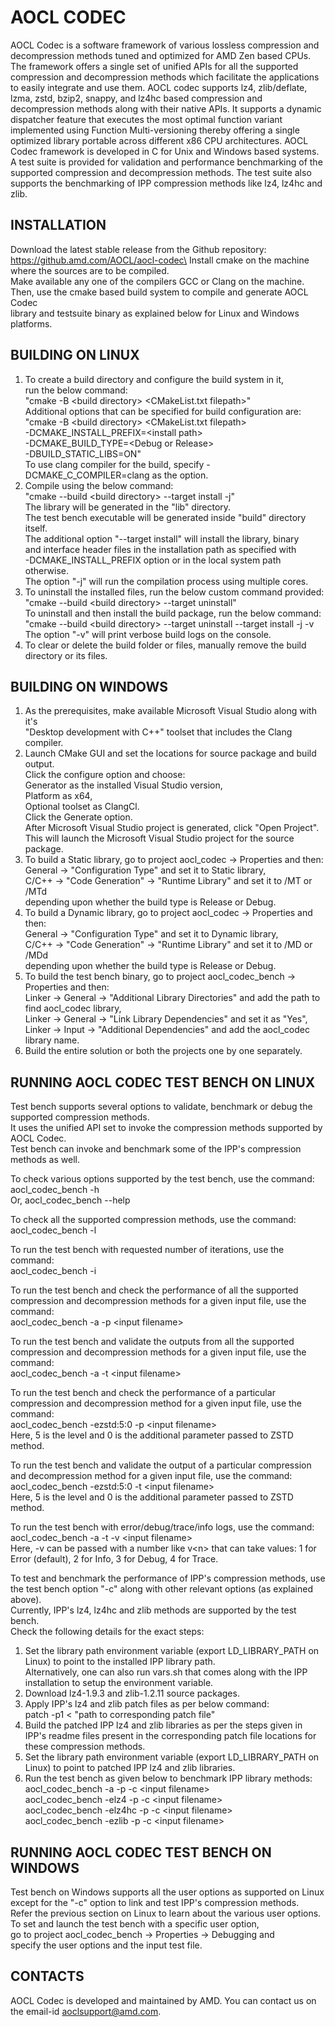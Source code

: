 AOCL CODEC
==========

AOCL Codec is a software framework of various lossless compression and
decompression methods tuned and optimized for AMD Zen based CPUs.
The framework offers a single set of unified APIs for all the supported
compression and decompression methods which facilitate the applications to
easily integrate and use them.
AOCL codec supports lz4, zlib/deflate, lzma, zstd, bzip2, snappy, and lz4hc
based compression and decompression methods along with their native APIs.
It supports a dynamic dispatcher feature that executes the most optimal
function variant implemented using Function Multi-versioning thereby offering
a single optimized library portable across different x86 CPU architectures.
AOCL Codec framework is developed in C for Unix and Windows based systems.
A test suite is provided for validation and performance benchmarking
of the supported compression and decompression methods. The test suite also
supports the benchmarking of IPP compression methods like lz4, lz4hc and zlib.


INSTALLATION
------------

Download the latest stable release from the Github repository:\
https://github.amd.com/AOCL/aocl-codec\
Install cmake on the machine where the sources are to be compiled.\
Make available any one of the compilers GCC or Clang on the machine.\
Then, use the cmake based build system to compile and generate AOCL Codec\
library and testsuite binary as explained below for Linux and Windows platforms.

BUILDING ON LINUX
-----------------
1. To create a build directory and configure the build system in it,\
   run the below command:\
   "cmake -B \<build directory\> \<CMakeList.txt filepath\>"\
   Additional options that can be specified for build configuration are:\
   "cmake -B \<build directory\> \<CMakeList.txt filepath\> \
   -DCMAKE_INSTALL_PREFIX=\<install path\>\
   -DCMAKE_BUILD_TYPE=\<Debug or Release\>\
   -DBUILD_STATIC_LIBS=ON"\
   To use clang compiler for the build, specify -DCMAKE_C_COMPILER=clang as the option.
2. Compile using the below command:\
   "cmake --build \<build directory\> --target install -j"\
   The library will be generated in the "lib" directory.\
   The test bench executable will be generated inside "build" directory itself.\
   The additional option "--target install" will install the library, binary\
   and interface header files in the installation path as specified with\
   -DCMAKE_INSTALL_PREFIX option or in the local system path otherwise.\
   The option "-j" will run the compilation process using multiple cores.
3. To uninstall the installed files, run the below custom command provided:\
   "cmake --build \<build directory\> --target uninstall"\
   To uninstall and then install the build package, run the below command:\
   "cmake --build \<build directory\> --target uninstall --target install -j -v\
   The option "-v" will print verbose build logs on the console.
4. To clear or delete the build folder or files, manually remove the
   build directory or its files.

BUILDING ON WINDOWS
-------------------
1. As the prerequisites, make available Microsoft Visual Studio along with it's\
   "Desktop development with C++" toolset that includes the Clang compiler.
2. Launch CMake GUI and set the locations for source package and build output.\
   Click the configure option and choose:\
   Generator as the installed Visual Studio version,\
   Platform as x64,\
   Optional toolset as ClangCl.\
   Click the Generate option.\
   After Microsoft Visual Studio project is generated, click "Open Project".\
   This will launch the Microsoft Visual Studio project for the source package.
3. To build a Static library, go to project aocl\_codec -> Properties and then:\
   General -> "Configuration Type" and set it to Static library,\
   C/C++ -> "Code Generation" -> "Runtime Library" and set it to /MT or /MTd\
   depending upon whether the build type is Release or Debug.
4. To build a Dynamic library, go to project aocl\_codec -> Properties and then:\
   General -> "Configuration Type" and set it to Dynamic library,\
   C/C++ -> "Code Generation" -> "Runtime Library" and set it to /MD or /MDd\
   depending upon whether the build type is Release or Debug.
5. To build the test bench binary, go to project aocl\_codec\_bench -> Properties and then:\
   Linker -> General -> "Additional Library Directories" and add the path to find aocl\_codec library,\
   Linker -> General -> "Link Library Dependencies" and set it as "Yes",\
   Linker -> Input -> "Additional Dependencies" and add the aocl\_codec library name.
6. Build the entire solution or both the projects one by one separately.


RUNNING AOCL CODEC TEST BENCH ON LINUX
--------------------------------------

Test bench supports several options to validate, benchmark or debug the supported
compression methods.\
It uses the unified API set to invoke the compression methods supported by AOCL Codec.\
Test bench can invoke and benchmark some of the IPP's compression methods as well.

To check various options supported by the test bench, use the command:\
	aocl_codec_bench -h\
   Or, aocl_codec_bench --help
	
To check all the supported compression methods, use the command:\
	aocl_codec_bench -l
	
To run the test bench with requested number of iterations, use the command:\
	aocl_codec_bench -i

To run the test bench and check the performance of all the supported
compression and decompression methods for a given input file, use the command:\
	aocl_codec_bench -a -p \<input filename\>

To run the test bench and validate the outputs from all the supported
compression and decompression methods for a given input file, use the command:\
	aocl_codec_bench -a -t \<input filename\>

To run the test bench and check the performance of a particular
compression and decompression method for a given input file, use the command:\
	aocl_codec_bench -ezstd:5:0 -p \<input filename\>\
Here, 5 is the level and 0 is the additional parameter passed to ZSTD method.

To run the test bench and validate the output of a particular
compression and decompression method for a given input file, use the command:\
	aocl_codec_bench -ezstd:5:0 -t \<input filename\>\
Here, 5 is the level and 0 is the additional parameter passed to ZSTD method.

To run the test bench with error/debug/trace/info logs, use the command:\
	aocl_codec_bench -a -t -v \<input filename\>\
Here, -v can be passed with a number like v\<n\> that can take values: 
	1 for Error (default), 2 for Info, 3 for Debug, 4 for Trace.

To test and benchmark the performance of IPP's compression methods, use the
test bench option "-c" along with other relevant options (as explained above).\
Currently, IPP's lz4, lz4hc and zlib methods are supported by the test bench.\
Check the following details for the exact steps:
1. Set the library path environment variable (export LD_LIBRARY_PATH on
   Linux) to point to the installed IPP library path.\
   Alternatively, one can also run vars.sh that comes along with the
   IPP installation to setup the environment variable.
2. Download lz4-1.9.3 and zlib-1.2.11 source packages.
3. Apply IPP's lz4 and zlib patch files as per below command:\
   patch -p1 < "path to corresponding patch file"
4. Build the patched IPP lz4 and zlib libraries as per the steps given
   in IPP's readme files present in the corresponding patch file
   locations for these compression methods.
5. Set the library path environment variable (export LD_LIBRARY_PATH on
   Linux) to point to patched IPP lz4 and zlib libraries.
6. Run the test bench as given below to benchmark IPP library methods:\
   aocl_codec_bench -a -p -c \<input filename\>\
   aocl_codec_bench -elz4 -p -c \<input filename\>\
   aocl_codec_bench -elz4hc -p -c \<input filename\>\
   aocl_codec_bench -ezlib -p -c \<input filename\>

RUNNING AOCL CODEC TEST BENCH ON WINDOWS
----------------------------------------

Test bench on Windows supports all the user options as supported on Linux\
except for the "-c" option to link and test IPP's compression methods.\
Refer the previous section on Linux to learn about the various user options.\
To set and launch the test bench with a specific user option,\
go to project aocl\_codec\_bench -> Properties -> Debugging and\
specify the user options and the input test file.

 
CONTACTS
--------
AOCL Codec is developed and maintained by AMD.
You can contact us on the email-id aoclsupport@amd.com.

